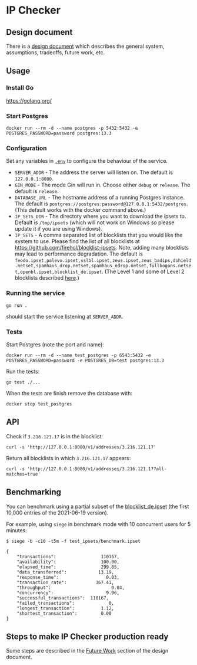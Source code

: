 # IP Checker

## Design document

There is a [design document](https://docs.google.com/document/d/1i_hwcNFGmx_v72G_TZ9YjHjzUM6Yv74tvBlvb_CoHfU/edit#) which describes the general system, assumptions, tradeoffs, future work, etc.

## Usage

### Install Go

https://golang.org/

### Start Postgres

```
docker run --rm -d --name postgres -p 5432:5432 -e POSTGRES_PASSWORD=password postgres:13.3
```

### Configuration

Set any variables in [`.env`](./.env) to configure the behaviour of the service.

- `SERVER_ADDR` - The address the server will listen on. The default is `127.0.0.1:8080`.
- `GIN_MODE` - The mode Gin will run in. Choose either `debug` or `release`. The default is `release`.
- `DATABASE_URL` - The hostname address of a running Postgres instance. The default is `postgres://postgres:password@127.0.0.1:5432/postgres`. (This default works with the docker command above.)
- `IP_SETS_DIR` - The directory where you want to download the ipsets to. Default is `/tmp/ipsets` (which will not work on Windows so please update it if you are using Windows).
- `IP_SETS` - A comma separated list of blocklists that you would like the system to use. Please find the list of all blocklists at https://github.com/firehol/blocklist-ipsets. Note, adding many blocklists may lead to performance degradation. The default is `feodo.ipset,palevo.ipset,sslbl.ipset,zeus.ipset,zeus_badips,dshield.netset,spamhaus_drop.netset,spamhaus_edrop.netset,fullbogons.netset,openbl.ipset,blocklist_de.ipset`. (The Level 1 and some of Level 2 blocklists described [here](https://github.com/firehol/blocklist-ipsets#which-ones-to-use).)

### Running the service

```
go run .
```
should start the service listening at `SERVER_ADDR`.

### Tests

Start Postgres (note the port and name):
```
docker run --rm -d --name test_postgres -p 6543:5432 -e POSTGRES_PASSWORD=password -e POSTGRES_DB=test postgres:13.3
```

Run the tests:
```
go test ./...
```

When the tests are finish remove the database with:
```
docker stop test_postgres
```

## API

Check if `3.216.121.17` is in the blocklist:
```
curl -s 'http://127.0.0.1:8080/v1/addresses/3.216.121.17'
```

Return all blocklists in which `3.216.121.17` appears:
```
curl -s 'http://127.0.0.1:8080/v1/addresses/3.216.121.17?all-matches=true'
```

## Benchmarking

You can benchmark using a partial subset of the [blocklist_de.ipset](./test_ipsets/benchmark.ipset) (the first 10,000 entries of the 2021-06-19 version).

For example, using `siege` in benchmark mode with 10 concurrent users for 5 minutes:
```
$ siege -b -c10 -t5m -f test_ipsets/benchmark.ipset

{
	"transactions":			        110167,
	"availability":			        100.00,
	"elapsed_time":			        299.85,
	"data_transferred":		       13.19,
	"response_time":		          0.03,
	"transaction_rate":		      367.41,
	"throughput":			            0.04,
	"concurrency":			          9.96,
	"successful_transactions":  110167,
	"failed_transactions":		       0,
	"longest_transaction":		    1.12,
	"shortest_transaction":		    0.00
}
```

## Steps to make IP Checker production ready

Some steps are described in the [Future Work](https://docs.google.com/document/d/1i_hwcNFGmx_v72G_TZ9YjHjzUM6Yv74tvBlvb_CoHfU/edit#heading=h.bcsw102vr267) section of the design document.
